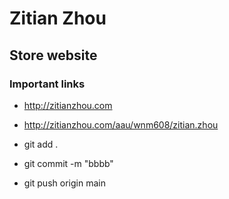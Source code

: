 # Zitian Zhou

## Store website

### Important links

- http://zitianzhou.com
- http://zitianzhou.com/aau/wnm608/zitian.zhou

- git add .
- git commit -m "bbbb"
- git push origin main